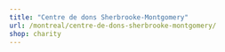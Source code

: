 ```yaml
---
title: "Centre de dons Sherbrooke-Montgomery"
url: /montreal/centre-de-dons-sherbrooke-montgomery/
shop: charity
---
```

